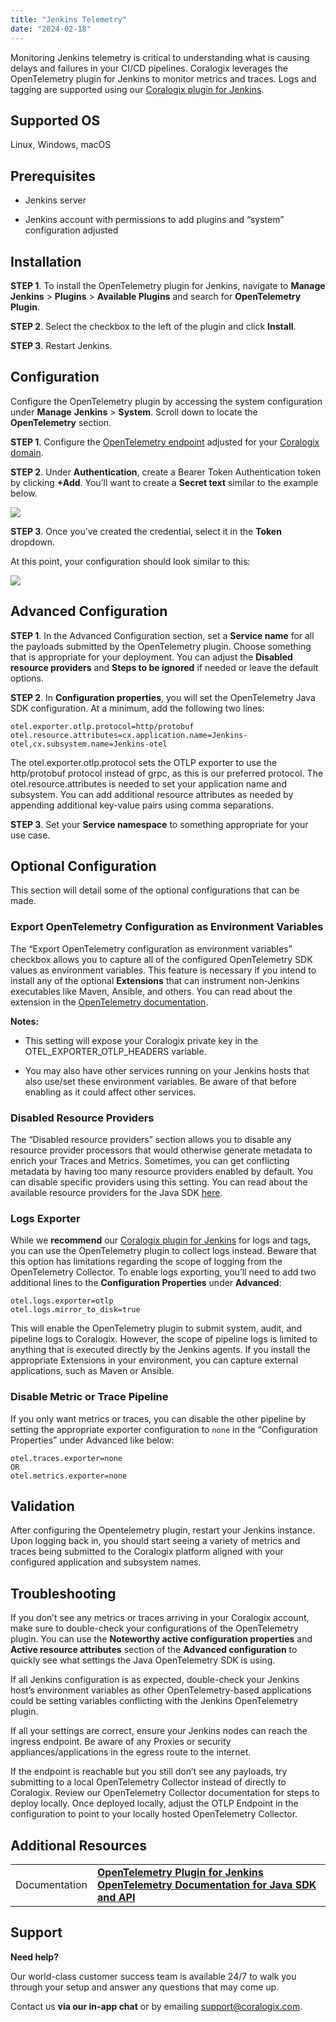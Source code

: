```yaml
---
title: "Jenkins Telemetry"
date: "2024-02-18"
---
```


Monitoring Jenkins telemetry is critical to understanding what is causing delays and failures in your CI/CD pipelines. Coralogix leverages the OpenTelemetry plugin for Jenkins to monitor metrics and traces. Logs and tagging are supported using our [Coralogix plugin for Jenkins](https://coralogix.com/docs/jenkins/).

## Supported OS

Linux, Windows, macOS

## Prerequisites

- Jenkins server

- Jenkins account with permissions to add plugins and “system” configuration adjusted

## Installation

**STEP 1**. To install the OpenTelemetry plugin for Jenkins, navigate to **Manage Jenkins** > **Plugins** > **Available Plugins** and search for **OpenTelemetry Plugin**.

**STEP 2**. Select the checkbox to the left of the plugin and click **Install**.

**STEP 3**. Restart Jenkins.

## Configuration

Configure the OpenTelemetry plugin by accessing the system configuration under **Manage** **Jenkins** > **System**. Scroll down to locate the **OpenTelemetry** section.

**STEP 1**. Configure the [OpenTelemetry endpoint](https://coralogix.com/docs/coralogix-endpoints/#opentelemetry) adjusted for your [Coralogix domain](https://coralogix.com/docs/coralogix-domain/).

**STEP 2**. Under **Authentication**, create a Bearer Token Authentication token by clicking **+Add**. You’ll want to create a **Secret text** similar to the example below.

![](images/Untitled-64.png)

**STEP 3**. Once you’ve created the credential, select it in the **Token** dropdown.

At this point, your configuration should look similar to this:

![](images/Untitled-65.png)

## Advanced Configuration

**STEP 1**. In the Advanced Configuration section, set a **Service name** for all the payloads submitted by the OpenTelemetry plugin. Choose something that is appropriate for your deployment. You can adjust the **Disabled resource providers** and **Steps to be ignored** if needed or leave the default options.

**STEP 2**. In **Configuration properties**, you will set the OpenTelemetry Java SDK configuration. At a minimum, add the following two lines:

```
otel.exporter.otlp.protocol=http/protobuf
otel.resource.attributes=cx.application.name=Jenkins-otel,cx.subsystem.name=Jenkins-otel

```

The otel.exporter.otlp.protocol sets the OTLP exporter to use the http/protobuf protocol instead of grpc, as this is our preferred protocol. The otel.resource.attributes is needed to set your application name and subsystem. You can add additional resource attributes as needed by appending additional key-value pairs using comma separations.

**STEP 3**. Set your **Service namespace** to something appropriate for your use case.

## Optional Configuration

This section will detail some of the optional configurations that can be made.

### **Export OpenTelemetry Configuration as Environment Variables**

The “Export OpenTelemetry configuration as environment variables” checkbox allows you to capture all of the configured OpenTelemetry SDK values as environment variables. This feature is necessary if you intend to install any of the optional **Extensions** that can instrument non-Jenkins executables like Maven, Ansible, and others. You can read about the extension in the [OpenTelemetry documentation](https://github.com/jenkinsci/opentelemetry-plugin?tab=readme-ov-file#other-cicd-tools-supporting-opentelemetry-traces).

**Notes:**

- This setting will expose your Coralogix private key in the OTEL\_EXPORTER\_OTLP\_HEADERS variable.

- You may also have other services running on your Jenkins hosts that also use/set these environment variables. Be aware of that before enabling as it could affect other services.

### Disabled Resource Providers

The “Disabled resource providers” section allows you to disable any resource provider processors that would otherwise generate metadata to enrich your Traces and Metrics. Sometimes, you can get conflicting metadata by having too many resource providers enabled by default. You can disable specific providers using this setting. You can read about the available resource providers for the Java SDK [here](https://github.com/open-telemetry/opentelemetry-java-instrumentation/tree/main/instrumentation/resources/library/src/main/java/io/opentelemetry/instrumentation/resources).

### Logs Exporter

While we **recommend** our [Coralogix plugin for Jenkins](https://coralogix.com/docs/jenkins/) for logs and tags, you can use the OpenTelemetry plugin to collect logs instead. Beware that this option has limitations regarding the scope of logging from the OpenTelemetry Collector. To enable logs exporting, you’ll need to add two additional lines to the **Configuration Properties** under **Advanced**:

```
otel.logs.exporter=otlp
otel.logs.mirror_to_disk=true

```

This will enable the OpenTelemetry plugin to submit system, audit, and pipeline logs to Coralogix. However, the scope of pipeline logs is limited to anything that is executed directly by the Jenkins agents. If you install the appropriate Extensions in your environment, you can capture external applications, such as Maven or Ansible.

### **Disable Metric or Trace Pipeline**

If you only want metrics or traces, you can disable the other pipeline by setting the appropriate exporter configuration to `none` in the “Configuration Properties” under Advanced like below:

```
otel.traces.exporter=none
OR
otel.metrics.exporter=none
```

## Validation

After configuring the Opentelemetry plugin, restart your Jenkins instance. Upon logging back in, you should start seeing a variety of metrics and traces being submitted to the Coralogix platform aligned with your configured application and subsystem names.

## Troubleshooting

If you don’t see any metrics or traces arriving in your Coralogix account, make sure to double-check your configurations of the OpenTelemetry plugin. You can use the **Noteworthy active configuration properties** and **Active resource attributes** section of the **Advanced configuration** to quickly see what settings the Java OpenTelemetry SDK is using.

If all Jenkins configuration is as expected, double-check your Jenkins host’s environment variables as other OpenTelemetry-based applications could be setting variables conflicting with the Jenkins OpenTelemetry plugin.

If all your settings are correct, ensure your Jenkins nodes can reach the ingress endpoint. Be aware of any Proxies or security appliances/applications in the egress route to the internet.

If the endpoint is reachable but you still don’t see any payloads, try submitting to a local OpenTelemetry Collector instead of directly to Coralogix. Review our OpenTelemetry Collector documentation for steps to deploy locally. Once deployed locally, adjust the OTLP Endpoint in the configuration to point to your locally hosted OpenTelemetry Collector.

## Additional Resources

<table><tbody><tr><td>Documentation</td><td><strong><a href="https://plugins.jenkins.io/opentelemetry/">OpenTelemetry Plugin for Jenkins</a><br><a href="https://opentelemetry.io/docs/languages/java/automatic/configuration/">OpenTelemetry Documentation for Java SDK and API</a></strong></td></tr></tbody></table>

## Support

**Need help?**

Our world-class customer success team is available 24/7 to walk you through your setup and answer any questions that may come up.

Contact us **via our in-app chat** or by emailing [support@coralogix.com](mailto:support@coralogix.com).

